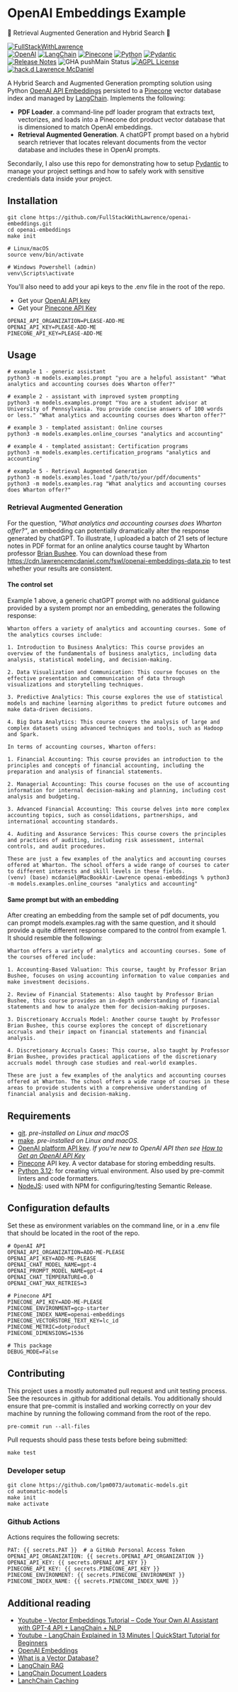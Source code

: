 # OpenAI Embeddings Example

🤖 Retrieval Augmented Generation and Hybrid Search 🤖

[![FullStackWithLawrence](https://a11ybadges.com/badge?text=FullStackWithLawrence&badgeColor=orange&logo=youtube&logoColor=282828)](https://www.youtube.com/@FullStackWithLawrence)<br>
[![OpenAI](https://a11ybadges.com/badge?logo=openai)](https://platform.openai.com/)
[![LangChain](https://a11ybadges.com/badge?text=LangChain&badgeColor=0834ac)](https://www.langchain.com/)
[![Pinecone](https://a11ybadges.com/badge?text=Pinecone&badgeColor=000000)](https://www.pinecone.io/)
[![Python](https://a11ybadges.com/badge?logo=python)](https://www.python.org/)
[![Pydantic](https://a11ybadges.com/badge?text=Pydantic&badgeColor=E520E9)](https://pydantic.dev/)<br>
[![Release Notes](https://img.shields.io/github/release/FullStackWithLawrence/openai-embeddings)](https://github.com/FullStackWithLawrence/openai-embeddings/releases)
![GHA pushMain Status](https://img.shields.io/github/actions/workflow/status/FullStackWithLawrence/openai-embeddings/pushMain.yml?branch=main)
[![AGPL License](https://img.shields.io/github/license/overhangio/tutor.svg?style=flat-square)](https://www.gnu.org/licenses/agpl-3.0.en.html)
[![hack.d Lawrence McDaniel](https://img.shields.io/badge/hack.d-Lawrence%20McDaniel-orange.svg)](https://lawrencemcdaniel.com)

A Hybrid Search and Augmented Generation prompting solution using Python [OpenAI API Embeddings](https://platform.openai.com/docs/guides/embeddings) persisted to a [Pinecone](https://docs.pinecone.io/docs/python-client) vector database index and managed by [LangChain](https://www.langchain.com/). Implements the following:

- **PDF Loader**. a command-line pdf loader program that extracts text, vectorizes, and
  loads into a Pinecone dot product vector database that is dimensioned to match OpenAI embeddings.
- **Retrieval Augmented Generation**. A chatGPT prompt based on a hybrid search retriever that locates relevant documents from the vector database and includes these in OpenAI prompts.

Secondarily, I also use this repo for demonstrating how to setup [Pydantic](https://docs.pydantic.dev/latest/) to manage your project settings and how to safely work with sensitive credentials data inside your project.

## Installation

```console
git clone https://github.com/FullStackWithLawrence/openai-embeddings.git
cd openai-embeddings
make init

# Linux/macOS
source venv/bin/activate

# Windows Powershell (admin)
venv\Scripts\activate
```

You'll also need to add your api keys to the .env file in the root of the repo.

- Get your [OpenAI API key](https://platform.openai.com/api-keys)
- Get your [Pinecone API Key](https://app.pinecone.io/)

```console
OPENAI_API_ORGANIZATION=PLEASE-ADD-ME
OPENAI_API_KEY=PLEASE-ADD-ME
PINECONE_API_KEY=PLEASE-ADD-ME
```

## Usage

```console
# example 1 - generic assistant
python3 -m models.examples.prompt "you are a helpful assistant" "What analytics and accounting courses does Wharton offer?"

# example 2 - assistant with improved system prompting
python3 -m models.examples.prompt "You are a student advisor at University of Pennsylvania. You provide concise answers of 100 words or less." "What analytics and accounting courses does Wharton offer?"

# example 3 - templated assistant: Online courses
python3 -m models.examples.online_courses "analytics and accounting"

# example 4 - templated assistant: Certification programs
python3 -m models.examples.certification_programs "analytics and accounting"

# example 5 - Retrieval Augmented Generation
python3 -m models.examples.load "/path/to/your/pdf/documents"
python3 -m models.examples.rag "What analytics and accounting courses does Wharton offer?"
```

### Retrieval Augmented Generation

For the question, _"What analytics and accounting courses does Wharton offer?"_, an
embedding can potentially dramatically alter the response generated by chatGPT. To illustrate, I uploaded a batch of 21 sets of lecture notes in PDF format for an online analytics course taught by Wharton professor [Brian Bushee](https://accounting.wharton.upenn.edu/profile/bushee/). You can download these from https://cdn.lawrencemcdaniel.com/fswl/openai-embeddings-data.zip to test whether your results are consistent.

#### The control set

Example 1 above, a generic chatGPT prompt with no additional guidance provided by a system prompt nor an embedding, generates the following response:

```console
Wharton offers a variety of analytics and accounting courses. Some of the analytics courses include:

1. Introduction to Business Analytics: This course provides an overview of the fundamentals of business analytics, including data analysis, statistical modeling, and decision-making.

2. Data Visualization and Communication: This course focuses on the effective presentation and communication of data through visualizations and storytelling techniques.

3. Predictive Analytics: This course explores the use of statistical models and machine learning algorithms to predict future outcomes and make data-driven decisions.

4. Big Data Analytics: This course covers the analysis of large and complex datasets using advanced techniques and tools, such as Hadoop and Spark.

In terms of accounting courses, Wharton offers:

1. Financial Accounting: This course provides an introduction to the principles and concepts of financial accounting, including the preparation and analysis of financial statements.

2. Managerial Accounting: This course focuses on the use of accounting information for internal decision-making and planning, including cost analysis and budgeting.

3. Advanced Financial Accounting: This course delves into more complex accounting topics, such as consolidations, partnerships, and international accounting standards.

4. Auditing and Assurance Services: This course covers the principles and practices of auditing, including risk assessment, internal controls, and audit procedures.

These are just a few examples of the analytics and accounting courses offered at Wharton. The school offers a wide range of courses to cater to different interests and skill levels in these fields.
(venv) (base) mcdaniel@MacBookAir-Lawrence openai-embeddings % python3 -m models.examples.online_courses "analytics and accounting"
```

#### Same prompt but with an embedding

After creating an embedding from the sample set of pdf documents, you can prompt models.examples.rag with the same question, and it should provide a quite different response compared to the control from example 1. It should resemble the following:

```console
Wharton offers a variety of analytics and accounting courses. Some of the courses offered include:

1. Accounting-Based Valuation: This course, taught by Professor Brian Bushee, focuses on using accounting information to value companies and make investment decisions.

2. Review of Financial Statements: Also taught by Professor Brian Bushee, this course provides an in-depth understanding of financial statements and how to analyze them for decision-making purposes.

3. Discretionary Accruals Model: Another course taught by Professor Brian Bushee, this course explores the concept of discretionary accruals and their impact on financial statements and financial analysis.

4. Discretionary Accruals Cases: This course, also taught by Professor Brian Bushee, provides practical applications of the discretionary accruals model through case studies and real-world examples.

These are just a few examples of the analytics and accounting courses offered at Wharton. The school offers a wide range of courses in these areas to provide students with a comprehensive understanding of financial analysis and decision-making.
```

## Requirements

- [git](https://git-scm.com/book/en/v2/Getting-Started-Installing-Git). _pre-installed on Linux and macOS_
- [make](https://gnuwin32.sourceforge.net/packages/make.htm). _pre-installed on Linux and macOS._
- [OpenAI platform API key](https://platform.openai.com/).
  _If you're new to OpenAI API then see [How to Get an OpenAI API Key](./doc/OPENAI_API_GETTING_STARTED_GUIDE.md)_
- [Pinecone](https://www.pinecone.io/) API key. A vector database for storing embedding results.
- [Python 3.12](https://www.python.org/downloads/): for creating virtual environment. Also used by pre-commit linters and code formatters.
- [NodeJS](https://nodejs.org/en/download): used with NPM for configuring/testing Semantic Release.

## Configuration defaults

Set these as environment variables on the command line, or in a .env file that should be located in the root of the repo.

```console
# OpenAI API
OPENAI_API_ORGANIZATION=ADD-ME-PLEASE
OPENAI_API_KEY=ADD-ME-PLEASE
OPENAI_CHAT_MODEL_NAME=gpt-4
OPENAI_PROMPT_MODEL_NAME=gpt-4
OPENAI_CHAT_TEMPERATURE=0.0
OPENAI_CHAT_MAX_RETRIES=3

# Pinecone API
PINECONE_API_KEY=ADD-ME-PLEASE
PINECONE_ENVIRONMENT=gcp-starter
PINECONE_INDEX_NAME=openai-embeddings
PINECONE_VECTORSTORE_TEXT_KEY=lc_id
PINECONE_METRIC=dotproduct
PINECONE_DIMENSIONS=1536

# This package
DEBUG_MODE=False
```

## Contributing

This project uses a mostly automated pull request and unit testing process. See the resources in .github for additional details. You additionally should ensure that pre-commit is installed and working correctly on your dev machine by running the following command from the root of the repo.

```console
pre-commit run --all-files
```

Pull requests should pass these tests before being submitted:

```console
make test
```

### Developer setup

```console
git clone https://github.com/lpm0073/automatic-models.git
cd automatic-models
make init
make activate
```

### Github Actions

Actions requires the following secrets:

```console
PAT: {{ secrets.PAT }}  # a GitHub Personal Access Token
OPENAI_API_ORGANIZATION: {{ secrets.OPENAI_API_ORGANIZATION }}
OPENAI_API_KEY: {{ secrets.OPENAI_API_KEY }}
PINECONE_API_KEY: {{ secrets.PINECONE_API_KEY }}
PINECONE_ENVIRONMENT: {{ secrets.PINECONE_ENVIRONMENT }}
PINECONE_INDEX_NAME: {{ secrets.PINECONE_INDEX_NAME }}
```

## Additional reading

- [Youtube - Vector Embeddings Tutorial – Code Your Own AI Assistant with GPT-4 API + LangChain + NLP](https://www.youtube.com/watch?v=yfHHvmaMkcA)
- [Youtube - LangChain Explained in 13 Minutes | QuickStart Tutorial for Beginners](https://www.youtube.com/watch?v=aywZrzNaKjs)
- [OpenAI Embeddings](https://platform.openai.com/docs/guides/embeddings/what-are-embeddings)
- [What is a Vector Database?](https://www.pinecone.io/learn/vector-database/)
- [LangChain RAG](https://python.langchain.com/docs/use_cases/question_answering/)
- [LangChain Document Loaders](https://python.langchain.com/docs/modules/data_connection/document_loaders/pdf)
- [LanchChain Caching](https://python.langchain.com/docs/modules/model_io/llms/llm_caching)
